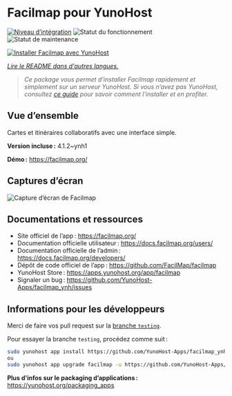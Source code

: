 <!--
Nota bene : ce README est automatiquement généré par <https://github.com/YunoHost/apps/tree/master/tools/readme_generator>
Il NE doit PAS être modifié à la main.
-->

# Facilmap pour YunoHost

[![Niveau d’intégration](https://dash.yunohost.org/integration/facilmap.svg)](https://ci-apps.yunohost.org/ci/apps/facilmap/) ![Statut du fonctionnement](https://ci-apps.yunohost.org/ci/badges/facilmap.status.svg) ![Statut de maintenance](https://ci-apps.yunohost.org/ci/badges/facilmap.maintain.svg)

[![Installer Facilmap avec YunoHost](https://install-app.yunohost.org/install-with-yunohost.svg)](https://install-app.yunohost.org/?app=facilmap)

*[Lire le README dans d'autres langues.](./ALL_README.md)*

> *Ce package vous permet d’installer Facilmap rapidement et simplement sur un serveur YunoHost.*
> *Si vous n’avez pas YunoHost, consultez [ce guide](https://yunohost.org/install) pour savoir comment l’installer et en profiter.*

## Vue d’ensemble

Cartes et itinéraires collaboratifs avec une interface simple.


**Version incluse :** 4.1.2~ynh1

**Démo :** <https://facilmap.org/>

## Captures d’écran

![Capture d’écran de Facilmap](./doc/screenshots/screenshot.webp)

## Documentations et ressources

- Site officiel de l’app : <https://facilmap.org/>
- Documentation officielle utilisateur : <https://docs.facilmap.org/users/>
- Documentation officielle de l’admin : <https://docs.facilmap.org/developers/>
- Dépôt de code officiel de l’app : <https://github.com/FacilMap/facilmap>
- YunoHost Store : <https://apps.yunohost.org/app/facilmap>
- Signaler un bug : <https://github.com/YunoHost-Apps/facilmap_ynh/issues>

## Informations pour les développeurs

Merci de faire vos pull request sur la [branche `testing`](https://github.com/YunoHost-Apps/facilmap_ynh/tree/testing).

Pour essayer la branche `testing`, procédez comme suit :

```bash
sudo yunohost app install https://github.com/YunoHost-Apps/facilmap_ynh/tree/testing --debug
ou
sudo yunohost app upgrade facilmap -u https://github.com/YunoHost-Apps/facilmap_ynh/tree/testing --debug
```

**Plus d’infos sur le packaging d’applications :** <https://yunohost.org/packaging_apps>
